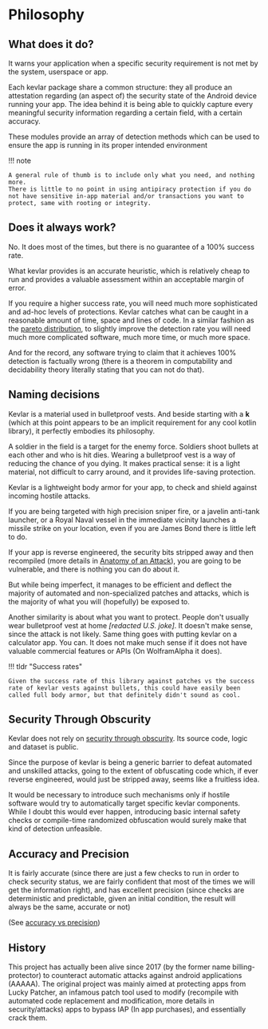 # Philosophy

## What does it do?
It warns your application when a specific security requirement is not met by the system, userspace or app.

Each kevlar package share a common structure: they all produce an attestation regarding (an aspect of) the security state of the Android device running your app.
The idea behind it is being able to quickly capture every meaningful security information regarding a certain field, with a certain accuracy.

These modules provide an array of detection methods which can be used to ensure the app is running in its proper intended environment

!!! note

	A general rule of thumb is to include only what you need, and nothing more. 
	There is little to no point in using antipiracy protection if you do not have sensitive in-app material and/or transactions you want to protect, same with rooting or integrity.


## Does it always work?
No.
It does most of the times, but there is no guarantee of a 100% success rate.

What kevlar provides is an accurate heuristic, which is relatively cheap to run and provides a valuable assessment within an acceptable margin of error.

If you require a higher success rate, you will need much more sophisticated and ad-hoc levels of protections. 
Kevlar catches what can be caught in a reasonable amount of time, space and lines of code. 
In a similar fashion as the [pareto distribution](https://en.wikipedia.org/wiki/Pareto_distribution), to slightly improve the detection rate you will need much more complicated software, much more time, or much more space.

And for the record, any software trying to claim that it achieves 100% detection is factually wrong (there is a theorem in computability and decidability theory literally stating that you can not do that).


## Naming decisions
Kevlar is a material used in bulletproof vests. 
And beside starting with a **k** (which at this point appears to be an implicit requirement for any cool kotlin library), it perfectly embodies its philosophy.

A soldier in the field is a target for the enemy force.
Soldiers shoot bullets at each other and who is hit dies. Wearing a bulletproof vest is a way of reducing the chance of you dying. 
It makes practical sense: it is a light material, not difficult to carry around, and it provides life-saving protection.

Kevlar is a lightweight body armor for your app, to check and shield against incoming hostile attacks.

If you are being targeted with high precision sniper fire, or a javelin anti-tank launcher, or a Royal Naval vessel in the immediate vicinity launches a missile strike on your location,
even if you are James Bond there is little left to do.

If your app is reverse engineered, the security bits stripped away and then recompiled (more details in [Anatomy of an Attack](anatomy_of_attacks.md)), you are going to be vulnerable, and there is nothing you can do about it. 

But while being imperfect, it manages to be efficient and deflect the majority of automated and non-specialized patches and attacks, which is the majority of what you will (hopefully) be exposed to.

Another similarity is about what you want to protect. 
People don't usually wear bulletproof vest at home *[redacted U.S. joke]*.
It doesn't make sense, since the attack is not likely. 
Same thing goes with putting kevlar on a calculator app. 
You can. It does not make much sense if it does not have valuable commercial features or APIs (On WolframAlpha it does).


!!! tldr "Success rates"
	
	Given the success rate of this library against patches vs the success rate of kevlar vests against bullets, this could have easily been called full body armor, but that definitely didn't sound as cool.


## Security Through Obscurity
Kevlar does not rely on [security through obscurity](https://en.wikipedia.org/wiki/Security_through_obscurity). Its source code, logic and dataset is public. 

Since the purpose of kevlar is being a generic barrier to defeat automated and unskilled attacks, 
going to the extent of obfuscating code which, if ever reverse engineered, would just be stripped away, seems like a fruitless idea.

It would be necessary to introduce such mechanisms only if hostile software would try to automatically target specific kevlar components. 
While I doubt this would ever happen, introducing basic internal safety checks or compile-time randomized obfuscation would surely make that kind of detection unfeasible.

## Accuracy and Precision
It is fairly accurate (since there are just a few checks to run in order to check security status, we are fairly confident that most of the times we will get the information right),
and has excellent precision (since checks are deterministic and predictable, given an initial condition, the result will always be the same, accurate or not)

(See [accuracy vs precision](https://en.wikipedia.org/wiki/Accuracy_and_precision))


## History
This project has actually been alive since 2017 (by the former name billing-protector) to counteract automatic attacks against android applications (AAAAA). 
The original project was mainly aimed at protecting apps from Lucky Patcher, an infamous patch tool used to modify (recompile with automated code replacement and modification, more details in security/attacks) apps to bypass IAP (In app purchases), and essentially crack them.